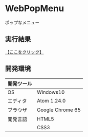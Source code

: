 # WebPopMenu
ポップなメニュー

## 実行結果
[【ここをクリック】](https://xekid78.github.io/WebPopMenu/)
  
## 開発環境
| 開発ツール |  |
|:-|:-|
| OS | Windows10 |
| エディタ | Atom 1.24.0 |
| ブラウザ | Google Chrome 65 |
| 開発言語 | HTML5 |
| | CSS3 |
